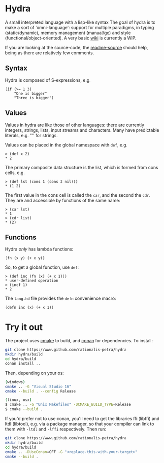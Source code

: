 # Hydra
A small interpreted language with a lisp-like syntax
The goal of hydra is to make a sort of 'omni-language': support for multiple paradigms, in typing
(static/dynamic), memory management (manual/gc) and style (functional/object-oriented).
A very basic [wiki](https://github.com/rationalis-petra/hydra/wiki) is currently a WIP.

If you are looking at the source-code, the [readme-source](README_SOURCE.md) should help, being as there are relatively few comments.

## Syntax
Hydra is composed of S-expressions, e.g.
```
(if (>= 1 3)
    "One is bigger"
    "Three is bigger")
```

## Values
Values in hydra are like those of other languages: there are currently integers, strings, lists,
input streams and characters. Many have predictable literals, e.g. '"' for strings.

Values can be placed in the global namespace with `def`, e.g.
```
> (def x 2)
* 2
```

The primary composite data structure is the list, which is formed from cons cells, e.g.
```
> (def lst (cons 1 (cons 2 nil)))
* (1 2)
```
The first value in the cons cell is called the `car`, and the second the `cdr`. They are and accessible by functions of the same name:
```
> (car lst)
* 1
> (cdr list)
* (2)
```

## Functions

Hydra *only* has lambda functions:
```
(fn (x y) (+ x y))
```

So, to get a global function, use `def`:
```
> (def inc (fn (x) (+ x 1)))
* user-defined operation
> (incf 1)
* 2
```

The `lang.hd` file provides the `defn` convenience macro: 
```
(defn inc (x) (+ x 1))
```

# Try it out
The project uses [cmake](https://cmake.org/) to build, and [conan](https://conan.io/) for dependencies. To install:
```sh
git clone https://www.github.com/rationalis-petra/hydra
mkdir hydra/build
cd hydra/build
conan install ..
```
Then, depending on your os:
```sh
(windows)
cmake .. -G "Visual Studio 16"
cmake --build . --config Release
```
```sh
(linux, osx)
$ cmake .. -G "Unix Makefiles" -DCMAKE_BUILD_TYPE=Release
$ cmake --build .
```

If you'd prefer not to use conan, you'll need to get the libraries ffi (libffi) and ltdl (libtool), e.g. via a package manager, so that your compiler can link to them with `-ltdl` and `-lffi` respectively. Then run:
```sh
git clone https://www.github.com/rationalis-petra/hydra
mkdir hydra/build
cd hydra/build
cmake .. -DUseConan=OFF -G "<replace-this-with-your-target>"
cmake --build .
```

